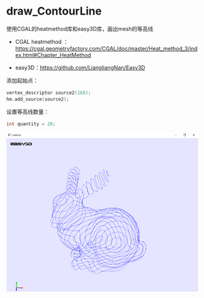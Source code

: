 # draw_ContourLine
使用CGAL的heatmethod库和easy3D库，画出mesh的等高线

- CGAL heatmethod ： https://cgal.geometryfactory.com/CGAL/doc/master/Heat_method_3/index.html#Chapter_HeatMethod

- easy3D：https://github.com/LiangliangNan/Easy3D



添加起始点：

```c++
vertex_descriptor source2(168);
hm.add_source(source2);
```



设置等高线数量：

```c++
int quantity = 20;
```



![](img.png) 
